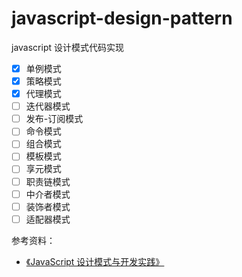 # javascript-design-pattern

javascript 设计模式代码实现

- [x] 单例模式
- [x] 策略模式
- [x] 代理模式
- [ ] 迭代器模式
- [ ] 发布-订阅模式
- [ ] 命令模式
- [ ] 组合模式
- [ ] 模板模式
- [ ] 享元模式
- [ ] 职责链模式
- [ ] 中介者模式
- [ ] 装饰者模式
- [ ] 适配器模式

参考资料：

- [《JavaScript 设计模式与开发实践》](https://weread.qq.com/web/bookDetail/6bf3215071a123016bf0b74)
